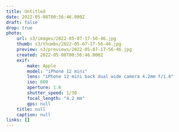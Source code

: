 ```yaml
---
title: Untitled
date: 2022-05-08T00:56:46.000Z
draft: false
drop: true
photo:
    url: s3/images/2022-05-07-17-56-46.jpg
    thumb: s3/thumbs/2022-05-07-17-56-46.jpg
    preview: s3/previews/2022-05-07-17-56-46.jpg
    created: 2022-05-08T00:56:46.000Z
    exif:
        make: Apple
        model: "iPhone 12 mini"
        lens: "iPhone 12 mini back dual wide camera 4.2mm f/1.6"
        iso: 800
        aperture: 1.6
        shutter_speed: 1/30
        focal_length: "4.2 mm"
        gps: null
    title: null
    caption: null
links: []
---
```

